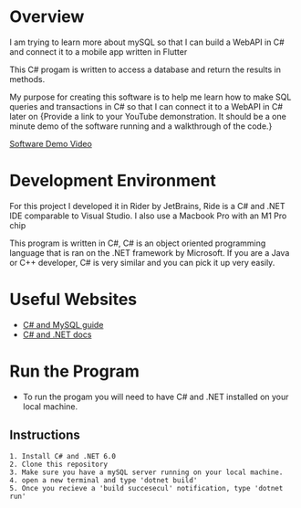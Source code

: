 # Overview
I am trying to learn more about mySQL so that I can build a WebAPI in C# and connect it to a mobile app written in Flutter

This C# progam is written to access a database and return the results in methods.

My purpose for creating this software is to help me learn how to make SQL queries and transactions in C# so that I can connect it to a WebAPI in C# later on
{Provide a link to your YouTube demonstration.  It should be a one minute demo of the software running and a walkthrough of the code.}

[Software Demo Video](https://youtu.be/o1BYcJ4nqwA)

# Development Environment

For this project I developed it in Rider by JetBrains, Ride is a C# and .NET IDE comparable to Visual Studio. I also use a Macbook Pro with an M1 Pro chip

This program is written in C#, C# is an object oriented programming language that is ran on the .NET framework by Microsoft. If you are a Java or C++
developer, C# is very similar and you can pick it up very easily.

# Useful Websites

* [C# and MySQL guide](https://dev.mysql.com/doc/connector-net/en/)
* [C# and .NET docs](https://learn.microsoft.com/en-us/dotnet/csharp/)

# Run the Program

  * To run the progam you will need to have C# and .NET installed on your local machine.
  
  ## Instructions
    1. Install C# and .NET 6.0
    2. Clone this repository
    3. Make sure you have a mySQL server running on your local machine.
    4. open a new terminal and type 'dotnet build' 
    5. Once you recieve a 'build succesecul' notification, type 'dotnet run'
